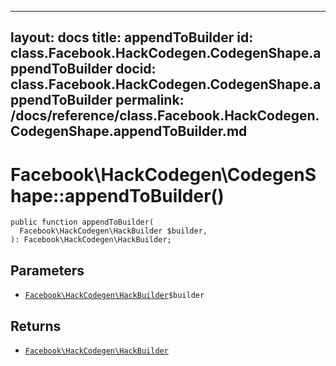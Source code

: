 
***

layout: docs
title: appendToBuilder
id: class.Facebook.HackCodegen.CodegenShape.appendToBuilder
docid: class.Facebook.HackCodegen.CodegenShape.appendToBuilder
permalink: /docs/reference/class.Facebook.HackCodegen.CodegenShape.appendToBuilder.md
---







# Facebook\\HackCodegen\\CodegenShape::appendToBuilder()




``` Hack
public function appendToBuilder(
  Facebook\HackCodegen\HackBuilder $builder,
): Facebook\HackCodegen\HackBuilder;
```




## Parameters




- [` Facebook\HackCodegen\HackBuilder `](<class.Facebook.HackCodegen.HackBuilder.md>)`` $builder ``




## Returns




+ [` Facebook\HackCodegen\HackBuilder `](<class.Facebook.HackCodegen.HackBuilder.md>)